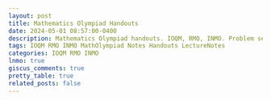 ```yaml
---
layout: post
title: Mathematics Olympiad Handouts
date: 2024-05-01 08:57:00-0400
description: Mathematics Olympiad handouts. IOQM, RMO, INMO. Problem set, Solutions, Questions, Answers, Hints, Walkthroughs, Discussions, Solutions in pdf.
tags: IOQM RMO INMO MathOlympiad Notes Handouts LectureNotes
categories: IOQM RMO INMO
lnmo: true
giscus_comments: true
pretty_table: true
related_posts: false
---
```


